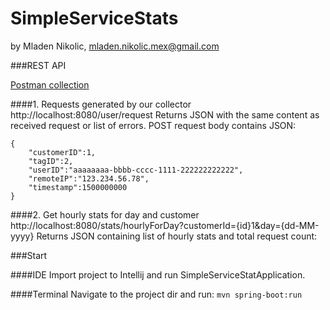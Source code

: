 # **SimpleServiceStats**
by Mladen Nikolic, [mladen.nikolic.mex@gmail.com](mailto:mladen.nikolic.mex@gmail.com)

###REST API

[Postman collection](Challenge.postman_collection.json)

####1. Requests generated by our collector
    http://localhost:8080/user/request
Returns JSON with the same content as received request or list of errors.
POST request body contains JSON:
 
    {
        "customerID":1,
        "tagID":2,
        "userID":"aaaaaaaa-bbbb-cccc-1111-222222222222",
        "remoteIP":"123.234.56.78",
        "timestamp":1500000000
    }

####2. Get hourly stats for day and customer
    http://localhost:8080/stats/hourlyForDay?customerId={id}1&day={dd-MM-yyyy}
Returns JSON containing list of hourly stats and total request count:

###Start

####IDE
Import project to Intellij and run SimpleServiceStatApplication.

####Terminal
Navigate to the project dir and run:
``
mvn spring-boot:run
``